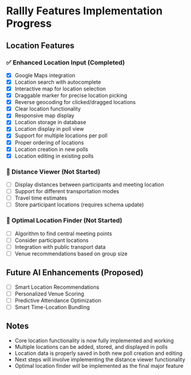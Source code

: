 # Rallly Features Implementation Progress

## Location Features

### ✅ Enhanced Location Input (Completed)
- [x] Google Maps integration
- [x] Location search with autocomplete
- [x] Interactive map for location selection
- [x] Draggable marker for precise location picking
- [x] Reverse geocoding for clicked/dragged locations
- [x] Clear location functionality
- [x] Responsive map display
- [x] Location storage in database
- [x] Location display in poll view
- [x] Support for multiple locations per poll
- [x] Proper ordering of locations
- [x] Location creation in new polls
- [x] Location editing in existing polls

### 🚧 Distance Viewer (Not Started)
- [ ] Display distances between participants and meeting location
- [ ] Support for different transportation modes
- [ ] Travel time estimates
- [ ] Store participant locations (requires schema update)

### 🚧 Optimal Location Finder (Not Started)
- [ ] Algorithm to find central meeting points
- [ ] Consider participant locations
- [ ] Integration with public transport data
- [ ] Venue recommendations based on group size

## Future AI Enhancements (Proposed)
- [ ] Smart Location Recommendations
- [ ] Personalized Venue Scoring
- [ ] Predictive Attendance Optimization
- [ ] Smart Time-Location Bundling

## Notes
- Core location functionality is now fully implemented and working
- Multiple locations can be added, stored, and displayed in polls
- Location data is properly saved in both new poll creation and editing
- Next steps will involve implementing the distance viewer functionality
- Optimal location finder will be implemented as the final major feature 